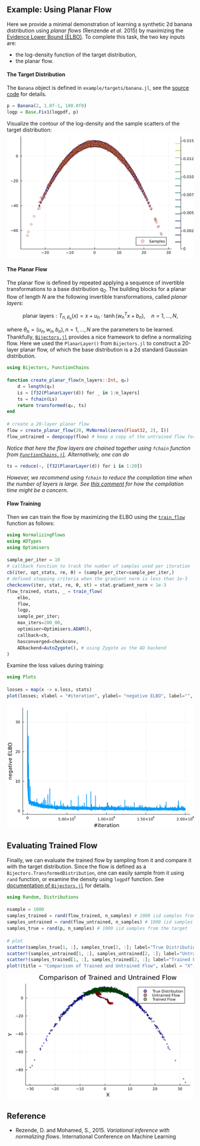 ## Example: Using Planar Flow

Here we provide a minimal demonstration of learning a synthetic 2d banana distribution
using *planar flows* (Renzende *et al.* 2015) by maximizing the [Evidence Lower Bound (ELBO)](@ref).
To complete this task, the two key inputs are:
- the log-density function of the target distribution, 
- the planar flow. 

#### The Target Distribution

The `Banana` object is defined in `example/targets/banana.jl`, see the [source code](https://github.com/zuhengxu/NormalizingFlows.jl/blob/main/example/targets/banana.jl) for details.
```julia
p = Banana(2, 1.0f-1, 100.0f0)
logp = Base.Fix1(logpdf, p)
```
Visualize the contour of the log-density and the sample scatters of the target distribution: 
![Banana](banana.png)




#### The Planar Flow 

The planar flow is defined by repeated applying a sequence of invertible
transformations to a base distribution $q_0$.  The building blocks for a planar flow
of length $N$ are the following invertible transformations, called *planar layers*:
```math
\text{planar layers}: 
T_{n, \theta_n}(x)=x+u_n \cdot \tanh \left(w_n^T x+b_n\right), \quad n=1, \ldots, N, 
```
where $\theta_n = (u_n, w_n, b_n), n=1, \dots, N$ are the parameters to be learned. 
Thankfully, [`Bijectors.jl`](https://github.com/TuringLang/Bijectors.jl)
provides a nice framework to define a normalizing flow.
Here we used the `PlanarLayer()` from `Bijectors.jl` to construct a 
20-layer planar flow, of which the base distribution is a 2d standard Gaussian distribution.

```julia
using Bijectors, FunctionChains

function create_planar_flow(n_layers::Int, q₀)
    d = length(q₀)
    Ls = [f32(PlanarLayer(d)) for _ in 1:n_layers]
    ts = fchain(Ls)
    return transformed(q₀, ts)
end

# create a 20-layer planar flow
flow = create_planar_flow(20, MvNormal(zeros(Float32, 2), I))
flow_untrained = deepcopy(flow) # keep a copy of the untrained flow for comparison
```
*Notice that here the flow layers are chained together using `fchain` function from [`FunctionChains.jl`](https://github.com/oschulz/FunctionChains.jl). 
Alternatively, one can do*
```julia
ts = reduce(∘, [f32(PlanarLayer(d)) for i in 1:20]) 
```
*However, we recommend using `fchain` to reduce the compilation time when the number of layers is large.
See [this comment](https://github.com/TuringLang/NormalizingFlows.jl/blob/8f4371d48228adf368d851e221af076ff929f1cf/src/NormalizingFlows.jl#L52)
for how the compilation time might be a concern.*


#### Flow Training
Then we can train the flow by maximizing the ELBO using the [`train_flow`](@ref) function as follows: 
```julia
using NormalizingFlows
using ADTypes
using Optimisers

sample_per_iter = 10
# callback function to track the number of samples used per iteration
cb(iter, opt_stats, re, θ) = (sample_per_iter=sample_per_iter,)
# defined stopping criteria when the gradient norm is less than 1e-3
checkconv(iter, stat, re, θ, st) = stat.gradient_norm < 1e-3
flow_trained, stats, _ = train_flow(
    elbo,
    flow,
    logp,
    sample_per_iter;
    max_iters=200_00,
    optimiser=Optimisers.ADAM(),
    callback=cb,
    hasconverged=checkconv,
    ADbackend=AutoZygote(), # using Zygote as the AD backend
)
```

Examine the loss values during training:
```julia
using Plots

losses = map(x -> x.loss, stats)
plot(losses; xlabel = "#iteration", ylabel= "negative ELBO", label="", linewidth=2) 
```
![elbo](elbo.png)

## Evaluating Trained Flow 
Finally, we can evaluate the trained flow by sampling from it and compare it with the target distribution.
Since the flow is defined as a `Bijectors.TransformedDistribution`, one can
easily sample from it using `rand` function, or examine the density using `logpdf` function.
See [documentation of `Bijectors.jl`](https://turinglang.org/Bijectors.jl/dev/distributions/) for details.
```julia
using Random, Distributions

nsample = 1000
samples_trained = rand(flow_trained, n_samples) # 1000 iid samples from the trained flow 
samples_untrained = rand(flow_untrained, n_samples) # 1000 iid samples from the untrained flow
samples_true = rand(p, n_samples) # 1000 iid samples from the target

# plot 
scatter(samples_true[1, :], samples_true[2, :]; label="True Distribution", color=:blue, markersize=2, alpha=0.5)
scatter!(samples_untrained[1, :], samples_untrained[2, :]; label="Untrained Flow", color=:red, markersize=2, alpha=0.5)
scatter!(samples_trained[1, :], samples_trained[2, :]; label="Trained Flow", color=:green, markersize=2, alpha=0.5)
plot!(title = "Comparison of Trained and Untrained Flow", xlabel = "X", ylabel= "Y", legend=:topleft) 
```
![compare](comparison.png)


## Reference 

- Rezende, D. and Mohamed, S., 2015. *Variational inference with normalizing flows*. International Conference on Machine Learning  